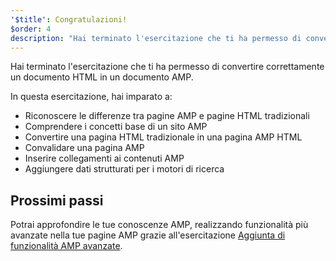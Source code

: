 ```yaml
---
'$title': Congratulazioni!
$order: 4
description: "Hai terminato l'esercitazione che ti ha permesso di convertire correttamente un documento HTML in un documento AMP. In questa esercitazione, hai imparato a: Riconoscere le differenze tra AMP e ..."
---
```


Hai terminato l'esercitazione che ti ha permesso di convertire correttamente un documento HTML in un documento AMP.

In questa esercitazione, hai imparato a:

- Riconoscere le differenze tra pagine AMP e pagine HTML tradizionali
- Comprendere i concetti base di un sito AMP
- Convertire una pagina HTML tradizionale in una pagina AMP HTML
- Convalidare una pagina AMP
- Inserire collegamenti ai contenuti AMP
- Aggiungere dati strutturati per i motori di ricerca

## Prossimi passi

Potrai approfondire le tue conoscenze AMP, realizzando funzionalità più avanzate nella tue pagine AMP grazie all'esercitazione [Aggiunta di funzionalità AMP avanzate](../../../../documentation/guides-and-tutorials/start/add_advanced/index.md).

